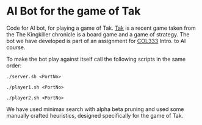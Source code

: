 # AI Bot for the game of Tak
Code for AI bot, for playing a game of Tak. <a href="https://en.wikipedia.org/wiki/Tak_(game)">Tak</a> is a recent game taken from the The Kingkiller chronicle is a board game and a game of strategy. The bot we have developed is part of an assignment for <a href="http://www.cse.iitd.ac.in/~mausam/courses/col333/autumn2016/">COL333</a> Intro. to AI course.

To make the bot play against itself call the following scripts in the same order:

`./server.sh <PortNo> `


`./player1.sh <PortNo> `


`./player2.sh <PortNo> `

We have used minimax search with alpha beta pruning and used some manually crafted heuristics, designed specifically for the game of Tak.



